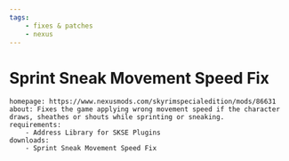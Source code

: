 ```yaml
---
tags:
    - fixes & patches
    - nexus
---
```


# Sprint Sneak Movement Speed Fix

```project_info
homepage: https://www.nexusmods.com/skyrimspecialedition/mods/86631
about: Fixes the game applying wrong movement speed if the character draws, sheathes or shouts while sprinting or sneaking.
requirements:
    - Address Library for SKSE Plugins
downloads:
    - Sprint Sneak Movement Speed Fix
```
